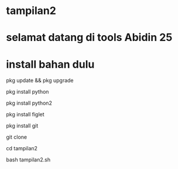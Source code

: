 # tampilan2
# selamat datang di tools Abidin 25
# install bahan dulu 
pkg update && pkg upgrade

pkg install python

pkg install python2

pkg install figlet

pkg install git

git clone

cd tampilan2

bash tampilan2.sh
